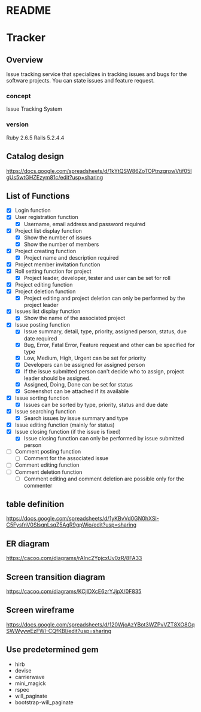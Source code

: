 # README

# Tracker

## Overview

Issue tracking service that specializes in tracking issues and bugs for the software projects. You can state issues and feature request.

### concept

Issue Tracking System

### version

Ruby 2.6.5 Rails 5.2.4.4

## Catalog design

<https://docs.google.com/spreadsheets/d/1kYtQSW86ZoTOPtnzgrpwVtif05IgUs5wtGHZEzym81c/edit?usp=sharing>

## List of Functions

- [x] Login function
- [x] User registration function
  - [x] Username, email address and password required
- [x] Project list display function
  - [x] Show the number of issues
  - [x] Show the number of members
- [x] Project creating function
  - [x] Project name and description required
- [x] Project member invitation function
- [x] Roll setting function for project
  - [x] Project leader, developer, tester and user can be set for roll
- [x] Project editing function
- [x] Project deletion function
  - [x] Project editing and project deletion can only be performed by the project leader
- [x] Issues list display function
  - [x] Show the name of the associated project
- [x] Issue posting function
  - [x] Issue summary, detail, type, priority, assigned person, status, due date required
  - [x] Bug, Error, Fatal Error, Feature request and other can be specified for type
  - [x] Low, Medium, High, Urgent can be set for priority
  - [x] Developers can be assigned for assigned person
  - [x] If the issue submitted person can't decide who to assign, project leader should be assigned.
  - [x] Assigned, Doing, Done can be set for status
  - [x] Screenshot can be attached if its available
- [x] Issue sorting function
  - [x] Issues can be sorted by type, priority, status and due date
- [x] Issue searching function
  - [x] Search issues by issue summary and type
- [x] Issue editing function (mainly for status)
- [x] Issue closing function (if the issue is fixed)
  - [x] Issue closing function can only be performed by issue submitted person
- [ ] Comment posting function
  - [ ] Comment for the associated issue
- [ ] Comment editing function
- [ ] Comment deletion function
  - [ ] Comment editing and comment deletion are possible only for the commenter

## table definition

<https://docs.google.com/spreadsheets/d/1yKBvVd0GN0hXSI-C5FysfnV0SlsgnLsgZ5AgR9gpWio/edit?usp=sharing>

## ER diagram

<https://cacoo.com/diagrams/rAInc2YpjcxUv0zR/8FA33>

## Screen transition diagram

<https://cacoo.com/diagrams/KCjIDXcE6zrYJjpX/0F835>

## Screen wireframe

<https://docs.google.com/spreadsheets/d/120WjoAzYBot3WZPvVZT8XO8GqSWWyywEzFWI-CQfKBI/edit?usp=sharing>

## Use predetermined gem

- hirb
- devise
- carrierwave
- mini_magick
- rspec
- will_paginate
- bootstrap-will_paginate
